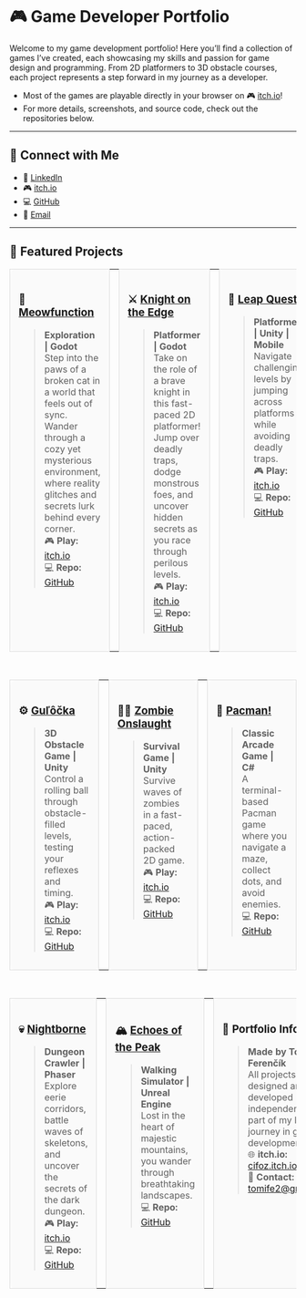 # 🎮 Game Developer Portfolio

Welcome to my game development portfolio! Here you’ll find a collection of games I’ve created, each showcasing my skills and passion for game design and programming. From 2D platformers to 3D obstacle courses, each project represents a step forward in my journey as a developer.

- Most of the games are playable directly in your browser on 🎮 [itch.io](https://cifoz.itch.io/)!  
- For more details, screenshots, and source code, check out the repositories below.

---

## 🌟 Connect with Me

- 💼 [LinkedIn](https://www.linkedin.com/in/tomas-ferencik/)
- 🎮 [itch.io](https://cifoz.itch.io/)
- 💻 [GitHub](https://github.com/c1foZ)
- 📧 [Email](mailto:tomife2@gmail.com)

---

## 🌟 Featured Projects

<div align="center">

<table>
<tr>

<td width="30%" valign="top" style="border:1px solid #ddd; border-radius:10px; padding:15px; background-color:#fafafa;">

### 🐾 **[Meowfunction](https://cifoz.itch.io/meowfunction)**
> **Exploration | Godot**  
Step into the paws of a broken cat in a world that feels out of sync. Wander through a cozy yet mysterious environment, where reality glitches and secrets lurk behind every corner.  
🎮 **Play:** [itch.io](https://cifoz.itch.io/meowfunction)  
💻 **Repo:** [GitHub](https://github.com/c1foZ/meowfunction)

</td>

<td width="3%"></td>

<td width="30%" valign="top" style="border:1px solid #ddd; border-radius:10px; padding:15px; background-color:#fafafa;">

### ⚔️ **[Knight on the Edge](https://cifoz.itch.io/knight-on-the-edge)**
> **Platformer | Godot**  
Take on the role of a brave knight in this fast-paced 2D platformer! Jump over deadly traps, dodge monstrous foes, and uncover hidden secrets as you race through perilous levels.  
🎮 **Play:** [itch.io](https://cifoz.itch.io/knight-on-the-edge)  
💻 **Repo:** [GitHub](https://github.com/c1foZ/knightontheedge)

</td>

<td width="3%"></td>

<td width="30%" valign="top" style="border:1px solid #ddd; border-radius:10px; padding:15px; background-color:#fafafa;">

### 🧩 **[Leap Quest](https://cifoz.itch.io/leap-quest)**
> **Platformer | Unity | Mobile**  
Navigate challenging levels by jumping across platforms while avoiding deadly traps.  
🎮 **Play:** [itch.io](https://cifoz.itch.io/leap-quest)  
💻 **Repo:** [GitHub](https://github.com/c1foZ/leapquest)

</td>

</tr>
</table>

<br>

<table>
<tr>

<td width="30%" valign="top" style="border:1px solid #ddd; border-radius:10px; padding:15px; background-color:#fafafa;">

### ⚙️ **[Guľôčka](https://cifoz.itch.io/gulocka)**
> **3D Obstacle Game | Unity**  
Control a rolling ball through obstacle-filled levels, testing your reflexes and timing.  
🎮 **Play:** [itch.io](https://cifoz.itch.io/gulocka)  
💻 **Repo:** [GitHub](https://github.com/c1foZ/gulocka)

</td>

<td width="3%"></td>

<td width="30%" valign="top" style="border:1px solid #ddd; border-radius:10px; padding:15px; background-color:#fafafa;">

### 🧟‍♂️ **[Zombie Onslaught](https://cifoz.itch.io/zombie-onslaught)**
> **Survival Game | Unity**  
Survive waves of zombies in a fast-paced, action-packed 2D game.  
🎮 **Play:** [itch.io](https://cifoz.itch.io/zombie-onslaught)  
💻 **Repo:** [GitHub](https://github.com/c1foZ/zombieonslaught)

</td>

<td width="3%"></td>

<td width="30%" valign="top" style="border:1px solid #ddd; border-radius:10px; padding:15px; background-color:#fafafa;">

### 👾 **[Pacman!](https://github.com/c1foZ/pacman)**
> **Classic Arcade Game | C#**  
A terminal-based Pacman game where you navigate a maze, collect dots, and avoid enemies.  
💻 **Repo:** [GitHub](https://github.com/c1foZ/pacman)

</td>

</tr>
</table>

<br>

<table>
<tr>

<td width="30%" valign="top" style="border:1px solid #ddd; border-radius:10px; padding:15px; background-color:#fafafa;">

### 💀 **[Nightborne](https://cifoz.itch.io/nightborne)**
> **Dungeon Crawler | Phaser**  
Explore eerie corridors, battle waves of skeletons, and uncover the secrets of the dark dungeon.  
🎮 **Play:** [itch.io](https://cifoz.itch.io/nightborne)  
💻 **Repo:** [GitHub](https://github.com/c1foZ/nightborne)

</td>

<td width="3%"></td>

<td width="30%" valign="top" style="border:1px solid #ddd; border-radius:10px; padding:15px; background-color:#fafafa;">

### 🏔️ **[Echoes of the Peak](https://github.com/c1foZ/echoesofthepeak)**
> **Walking Simulator | Unreal Engine**  
Lost in the heart of majestic mountains, you wander through breathtaking landscapes.  
💻 **Repo:** [GitHub](https://github.com/c1foZ/echoesofthepeak)

</td>

<td width="3%"></td>

<td width="30%" valign="top" style="border:1px solid #ddd; border-radius:10px; padding:15px; background-color:#fafafa;">

### 🧠 **Portfolio Info**
> **Made by Tomas Ferenčík**  
All projects were designed and developed independently as part of my learning journey in game development.  
🌐 **itch.io:** [cifoz.itch.io](https://cifoz.itch.io/)  
💬 **Contact:** [tomife2@gmail.com](mailto:tomife2@gmail.com)

</td>

</tr>
</table>

</div>
